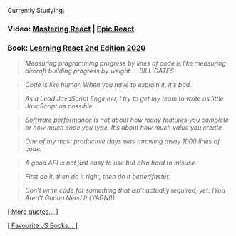 
Currently Studying:

### Video: [Mastering React](https://github.com/stepanenko/mosh-react) | [Epic React](https://coursehunter.net/course/epicheskiy-react)
### Book: [Learning React 2nd Edition 2020](https://github.com/stepanenko/javascript-info/tree/master/Eve%20Porcello/Learning%20React%20-%20Book)

> _Measuring programming progress by lines of code is like measuring aircraft building progress by weight. --BILL GATES_

> _Code is like humor. When you have to explain it, it’s bad._

> _As a Lead JavaScript Engineer, I try to get my team to write as little JavaScript as possible._

> _Software performance is not about how many features you complete or how much code you type. It’s about how much value you create._

> _One of my most productive days was throwing away 1000 lines of code._

> _A good API is not just easy to use but also hard to misuse._

> _First do it, then do it right, then do it better/faster._

> _Don’t write code for something that isn’t actually required, yet. (You Aren’t Gonna Need It (YAGNI))_

[[ More quotes... ]](https://github.com/stepanenko/stepanenko/blob/master/quotes.md)

[[ Favourite JS Books... ]](https://github.com/stepanenko/javascript-info#favourite-js-books)

